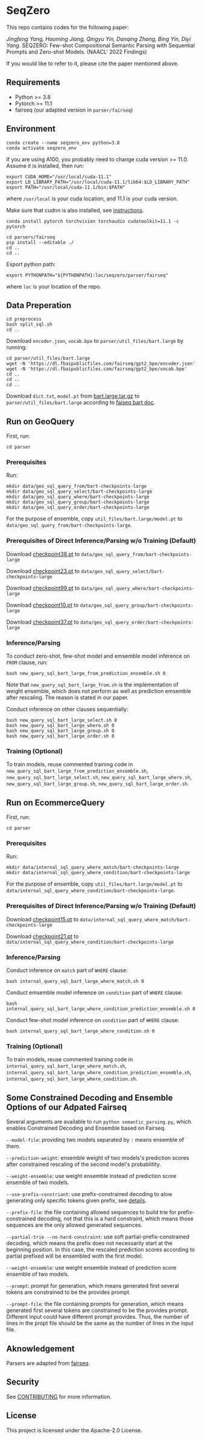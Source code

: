 # SeqZero

This repo contains codes for the following paper: 

*Jingfeng Yang, Haoming Jiang, Qingyu Yin, Danqing Zhang, Bing Yin, Diyi Yang.* SEQZERO: Few-shot Compositional Semantic Parsing with Sequential Prompts and Zero-shot Models. (NAACL' 2022 Findings)

If you would like to refer to it, please cite the paper mentioned above. 


## Requirements
* Python >= 3.8
* Pytorch >= 11.1
* fairseq (our adapted version in `parser/fairseq`)

## Environment

```
conda create --name seqzero_env python=3.8
conda activate seqzero_env
```

If you are using A100, you probably need to change cuda version >= 11.0. Assume it is installed, then run:
```
export CUDA_HOME="/usr/local/cuda-11.1" 
export LD_LIBRARY_PATH="/usr/local/cuda-11.1/lib64:$LD_LIBRARY_PATH" 
export PATH="/usr/local/cuda-11.1/bin:$PATH"
```
where `/usr/local` is your cuda location, and 11.1 is your cuda version. 

Make sure that cudnn is also installed, see [instructions](https://docs.nvidia.com/deeplearning/cudnn/install-guide/index.html#installlinux-tar).

```
conda install pytorch torchvision torchaudio cudatoolkit=11.1 -c pytorch
```

```
cd parsers/fairseq 
pip install --editable ./ 
cd .. 
cd ..
```

Export python path:
```
export PYTHONPATH="${PYTHONPATH}:loc/seqzero/parser/fairseq"
```
where `loc` is your location of the repo.

## Data Preperation
```
cd preprocess 
bash split_sql.sh 
cd .. 
```

Download `encoder.json`, `vocab.bpe` to `parser/util_files/bart.large` by running:
```
cd parser/util_files/bart.large
wget -N 'https://dl.fbaipublicfiles.com/fairseq/gpt2_bpe/encoder.json' 
wget -N 'https://dl.fbaipublicfiles.com/fairseq/gpt2_bpe/vocab.bpe' 
cd .. 
cd ..
cd ..
```

Download `dict.txt`, `model.pt` from [bart.large.tar.gz](https://dl.fbaipublicfiles.com/fairseq/models/bart.large.tar.gz) to `parser/util_files/bart.large` according to [faiseq bart doc](https://github.com/facebookresearch/fairseq/blob/main/examples/bart/README.md). 

## Run on GeoQuery

First, run:
```
cd parser
```

### Prerequisites
Run:
```
mkdir data/geo_sql_query_from/bart-checkpoints-large 
mkdir data/geo_sql_query_select/bart-checkpoints-large 
mkdir data/geo_sql_query_where/bart-checkpoints-large 
mkdir data/geo_sql_query_group/bart-checkpoints-large 
mkdir data/geo_sql_query_order/bart-checkpoints-large 
```
For the purpose of ensemble, copy `util_files/bart.large/model.pt` to `data/geo_sql_query_from/bart-checkpoints-large`.

### Prerequisites of Direct Inference/Parsing w/o Training (Default)
Download [checkpoint38.pt](https://seqzero.s3.amazonaws.com/checkpoint38.pt) to `data/geo_sql_query_from/bart-checkpoints-large`

Download [checkpoint23.pt](https://seqzero.s3.amazonaws.com/checkpoint23.pt) to `data/geo_sql_query_select/bart-checkpoints-large`

Download [checkpoint99.pt](https://seqzero.s3.amazonaws.com/checkpoint99.pt) to `data/geo_sql_query_where/bart-checkpoints-large`

Download [checkpoint10.pt](https://seqzero.s3.amazonaws.com/checkpoint10.pt) to `data/geo_sql_query_group/bart-checkpoints-large`

Download [checkpoint37.pt](https://seqzero.s3.amazonaws.com/checkpoint37.pt) to `data/geo_sql_query_order/bart-checkpoints-large`

### Inference/Parsing 
To conduct zero-shot, few-shot model and emsemble model inference on `FROM` clause, run:
```
bash new_query_sql_bart_large_from_prediction_ensemble.sh 0
```
Note that `new_query_sql_bart_large_from.sh` is the implementation of weight ensemble, which does not perform as well as prediction emsemble after rescaling. The reason is stated in our paper.

Conduct inference on other clauses sequentially:
```
bash new_query_sql_bart_large_select.sh 0 
bash new_query_sql_bart_large_where.sh 0 
bash new_query_sql_bart_large_group.sh 0 
bash new_query_sql_bart_large_order.sh 0
```

### Training (Optional)
To train models, reuse commented training code in `new_query_sql_bart_large_from_prediction_ensemble.sh`, `new_query_sql_bart_large_select.sh`, `new_query_sql_bart_large_where.sh`, `new_query_sql_bart_large_group.sh`, `new_query_sql_bart_large_order.sh`.

## Run on EcommerceQuery

First, run:
```
cd parser
```

### Prerequisites
Run:
```
mkdir data/internal_sql_query_where_match/bart-checkpoints-large 
mkdir data/internal_sql_query_where_condition/bart-checkpoints-large 
```
For the purpose of ensemble, copy `util_files/bart.large/model.pt` to `data/internal_sql_query_where_condition/bart-checkpoints-large`.

### Prerequisites of Direct Inference/Parsing w/o Training (Default)
Download [checkpoint15.pt](https://seqzero.s3.amazonaws.com/checkpoint15.pt) to `data/internal_sql_query_where_match/bart-checkpoints-large`

Download [checkpoint21.pt](https://seqzero.s3.amazonaws.com/checkpoint21.pt) to `data/internal_sql_query_where_condition/bart-checkpoints-large`

### Inference/Parsing 
Conduct inference on `match` part of `WHERE` clause:
```
bash internal_query_sql_bart_large_where_match.sh 0
```

Conduct emsemble model inference on `condition` part of `WHERE` clause:
```
bash internal_query_sql_bart_large_where_condition_prediction_ensemble.sh 0
```

Conduct few-shot model inference on `condition` part of `WHERE` clause:
```
bash internal_query_sql_bart_large_where_condition.sh 0
```
### Training (Optional)
To train models, reuse commented training code in `internal_query_sql_bart_large_where_match.sh`, `internal_query_sql_bart_large_where_condition_prediction_ensemble.sh`, `internal_query_sql_bart_large_where_condition.sh`.

## Some Constrained Decoding and Ensemble Options of our Adpated Fairseq

Several arguments are available to run `python semantic_parsing.py`, which enables Constrained Decoding and Ensemble based on Fairseq.

`--model-file`: providing two models separated by `:` means ensemble of them.

`--prediction-weight`: ensemble weight of two models's prediction scores after constrained rescaling of the second model's probablitity.

`--weight-ensemble`: use weight ensemble instead of prediction score ensemble of two models.

`--use-prefix-constriant`: use prefix-constrained decoding to alow generating only specific tokens given prefix, see [details](https://arxiv.org/abs/2010.00904).

`--prefix-file`: the file containing allowed sequences to build trie for prefix-constrained decoding, not that this is a hard constraint, which means those sequences are the only allowed generated sequences.

`--partial-trie --no-hard-constraint`: use soft partial-prefix-constrained decoding, which means the prefix does not necessarily start at the beginning position. In this case, the rescaled prediction scores according to partial prefixed will be ensembled woth the first model.

`--weight-ensemble`: use weight ensemble instead of prediction score ensemble of two models.

`--prompt`: prompt for generation, which means generated first several tokens are constrained to be the provides prompt.

`--prompt-file`: the file containing prompts for generation, which means generated first several tokens are constrained to be the provides prompt. Different input could have different prompt provides. Thus, the number of lines in the propt file should be the same as the number of lines in the input file.

## Aknowledgement

Parsers are adapted from [fairseq](https://github.com/pytorch/fairseq).

## Security

See [CONTRIBUTING](CONTRIBUTING.md#security-issue-notifications) for more information.

## License

This project is licensed under the Apache-2.0 License.

